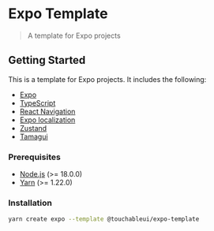 # Expo Template

> A template for Expo projects

## Getting Started

This is a template for Expo projects. It includes the following:

- [Expo](https://expo.dev/)
- [TypeScript](https://www.typescriptlang.org/)
- [React Navigation](https://reactnavigation.org/)
- [Expo localization](https://docs.expo.dev/versions/latest/sdk/localization/)
- [Zustand](https://github.com/pmndrs/zustand)
- [Tamagui](https://tamagui.dev/)

### Prerequisites

- [Node.js](https://nodejs.org/en/) (>= 18.0.0)
- [Yarn](https://yarnpkg.com/) (>= 1.22.0)

### Installation

```bash
yarn create expo --template @touchableui/expo-template
```
